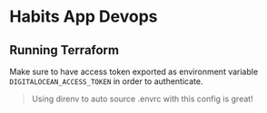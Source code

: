 # Habits App Devops

## Running Terraform

Make sure to have access token exported as environment variable `DIGITALOCEAN_ACCESS_TOKEN` in order to authenticate.

> Using direnv to auto source .envrc with this config is great!
